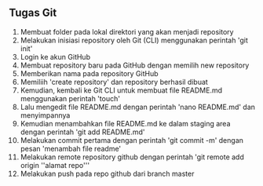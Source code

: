 ## Tugas Git
1. Membuat folder pada lokal direktori yang akan menjadi repository
2. Melakukan inisiasi repository oleh Git (CLI) menggunakan perintah 'git init'
3. Login ke akun GitHub
4. Membuat repository baru pada GitHub dengan memilih new repository
5. Memberikan nama pada repository GitHub
6. Memiliih 'create repository' dan repository berhasil dibuat
7. Kemudian, kembali ke Git CLI untuk membuat file README.md menggunakan perintah 'touch'
8. Lalu mengedit file README.md dengan perintah 'nano README.md' dan menyimpannya
9. Kemudian menambahkan file README.md ke dalam staging area dengan perintah 'git add README.md'
10. Melakukan commit pertama dengan perintah 'git commit -m' dengan pesan 'menambah file readme'
11. Melakukan remote repository github dengan perintah 'git remote add origin ''alamat repo'''
12. Melakukan push pada repo github dari branch master
